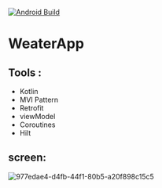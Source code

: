 [![Android Build](https://github.com/elmorshdi/Hilt-Mvi/actions/workflows/android.yml/badge.svg)](https://github.com/elmorshdi/Weatherapp-cmpose/actions/workflows/main.yml)
# WeaterApp
## Tools :       
* Kotlin
* MVI Pattern
* Retrofit
* viewModel
* Coroutines
* Hilt
## screen:
![977edae4-d4fb-44f1-80b5-a20f898c15c5](https://user-images.githubusercontent.com/53372814/181086721-1b979fbb-fd15-4c5a-89b7-2bd49d3b17e6.jpg)
